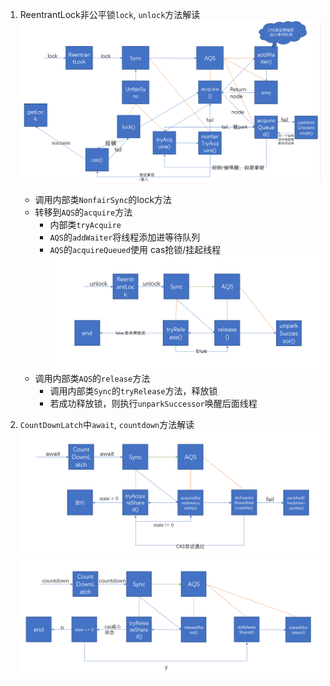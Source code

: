 1. ReentrantLock非公平锁`lock`, `unlock`方法解读
    ![lock](./images/reentrantLockLock.png)
    - 调用内部类`NonfairSync`的lock方法
    - 转移到`AQS`的`acquire`方法
        - 内部类`tryAcquire`
        - `AQS`的`addWaiter`将线程添加进等待队列
        - `AQS`的`acquireQueued`使用 cas抢锁/挂起线程
    ![unlock](./images/reentrantLockUnock.png)
    - 调用内部类`AQS`的`release`方法
        - 调用内部类`Sync`的`tryRelease`方法，释放锁
        - 若成功释放锁，则执行`unparkSuccessor`唤醒后面线程
    
2. `CountDownLatch`中`await`, `countdown`方法解读
    ![await](./images/countdownLatchAwait.png)
    ![countdown](./images/countdownLatchCountdown.png)